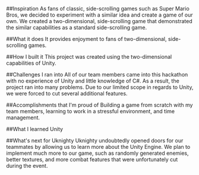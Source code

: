 ##Inspiration
As fans of classic, side-scrolling games such as Super Mario Bros, we decided to experiment with a similar idea and create a game of our own. We created a two-dimensional, side-scrolling game that demonstrated the similar capabilities as a standard side-scrolling game.

##What it does
It provides enjoyment to fans of two-dimensional, side-scrolling games.

##How I built it
This project was created using the two-dimensional capabilities of Unity.

##Challenges I ran into
All of our team members came into this hackathon with no experience of Unity and little knowledge of C#. As a result, the project ran into many problems. Due to our limited scope in regards to Unity, we were forced to cut several additional features.

##Accomplishments that I'm proud of
Building a game from scratch with my team members, learning to work in a stressful environment, and time management.

##What I learned
Unity

##What's next for Uknighty
Uknighty undoubtedly opened doors for our teammates by allowing us to learn more about the Unity Engine. We plan to implement much more to our game, such as randomly generated enemies, better textures, and more combat features that were unfortunately cut during the event.
